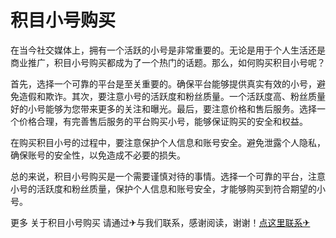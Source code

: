 # 积目小号购买

在当今社交媒体上，拥有一个活跃的小号是非常重要的。无论是用于个人生活还是商业推广，积目小号购买都成为了一个热门的话题。那么，如何购买积目小号呢？

首先，选择一个可靠的平台是至关重要的。确保平台能够提供真实有效的小号，避免造假和欺诈。其次，要注意小号的活跃度和粉丝质量。一个活跃度高、粉丝质量好的小号能够为您带来更多的关注和曝光。最后，要注意价格和售后服务。选择一个价格合理，有完善售后服务的平台购买小号，能够保证购买的安全和权益。

在购买积目小号的过程中，要注意保护个人信息和账号安全。避免泄露个人隐私，确保账号的安全性，以免造成不必要的损失。

总的来说，积目小号购买是一个需要谨慎对待的事情。选择一个可靠的平台，注意小号的活跃度和粉丝质量，保护个人信息和账号安全，才能够购买到符合期望的小号。

更多 关于积目小号购买 请通过✈与我们联系，感谢阅读，谢谢！[点这里联系✈](https://1.k02.cc)